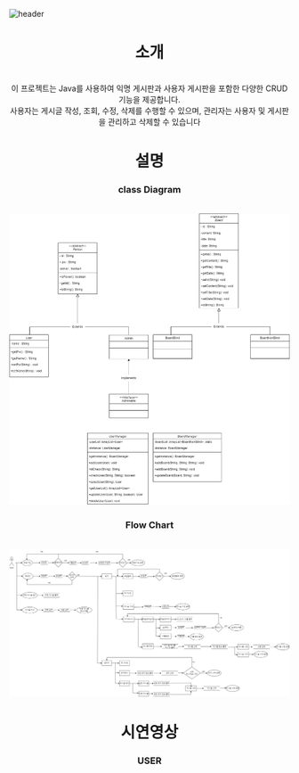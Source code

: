 
![header](https://capsule-render.vercel.app/api?type=transparent&color=timeAuto&height=300&section=header&text=CONSOLE%20BOARD&fontSize=90&fontColor=F628E1&animation=scaleIn&desc=Only%20JAVA&descSize=30&descAlign=85&descAlignY=70)
<div align=center>

<h1>소개</h1><br>
이 프로젝트는 Java를 사용하여 익명 게시판과 사용자 게시판을 포함한 다양한 CRUD 기능을 제공합니다.<br>사용자는 게시글 작성, 조회, 수정, 삭제를 수행할 수 있으며, 관리자는 사용자 및 게시판을 관리하고 삭제할 수 있습니다
<h1>설명</h1>
<h3>class Diagram</h3><br>
<img src="https://github.com/IT-improvement/MyBoard/blob/master/MyBoard/class%20diagram.png">
<h3>Flow Chart</h3><br>
<img src ="https://github.com/IT-improvement/MyBoard/blob/master/MyBoard/flow%20chart.png">
<h1>시연영상</h1>
<h3>USER</h3><br>
<img src="">
</div>

